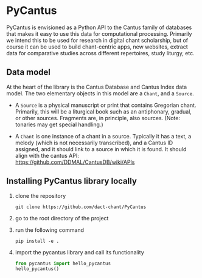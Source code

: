 # PyCantus
PyCantus is envisioned as a Python API to the Cantus family of databases that makes it easy to use this data for computational processing. Primarily we intend this to be used for research in digital chant scholarship, but of course it can be used to build chant-centric apps, new websites, extract data for comparative studies across different repertoires, study liturgy, etc.


## Data model
At the heart of the library is the Cantus Database and Cantus Index data model. The two elementary objects in this model are a `Chant`, and a `Source`.

* A `Source` is a physical manuscript or print that contains Gregorian chant. Primarily, this will be a liturgical book such as an antiphonary, gradual, or other sources. Fragments are, in principle, also sources. (Note: tonaries may get special handling.)

* A `Chant` is one instance of a chant in a source. Typically it has a text, a melody (which is not necessarily transcribed), and a Cantus ID assigned, and it should link to a source in which it is found. It should align with the cantus API: https://github.com/DDMAL/CantusDB/wiki/APIs 

## Installing PyCantus library locally
1. clone the repository 
    
    ```git clone https://github.com/dact-chant/PyCantus```
2. go to the root directory of the project
3. run the following command 

    ```pip install -e .```
4. import the pycantus library and call its functionality

    ```python
    from pycantus import hello_pycantus
    hello_pycantus()
    ```
